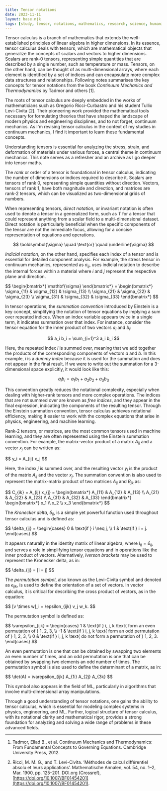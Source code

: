 ```yaml
---
title: Tensor notations
date: 2023-11-11
layout: base.njk
tags: [study, tensor, notations, mathematics, research, science, humanities]
--- 
```


Tensor calculus is a branch of mathematics that extends the well-established principles of linear algebra in higher dimensions. In its essence, tensor calculus deals with tensors, which are mathematical objects that generalize the concepts of scalars and vectors to higher dimensions. Scalars are rank-0 tensors, representing simple quantities that are described by a single number, such as temperature or mass. Tensors, on the other hand, can be thought of as multi-dimensional arrays, where each element is identified by a set of indices and can encapsulate more complex data structures and relationships. Following notes summarises the key concepts for tensor notations from the book _Continuum Mechanics and Thermodynamics_ by Tadmor and others [1].

The roots of tensor calculus are deeply embedded in the works of mathematicians such as Gregorio Ricci-Curbastro and his student Tullio Levi-Civita [2]. Their pioneering work provided the mathematical tools necessary for formulating theories that have shaped the landscape of modern physics and engineering disciplines, and to not forget, continuum mechanics. As I'm revising tensor calculus in the context of my studies in continuum mechanics, I find it important to learn these fundamental concepts.

Understanding tensors is essential for analyzing the stress, strain, and deformation of materials under various forces, a central theme in continuum mechanics. This note serves as a refresher and an archive as I go deeper into tensor maths.

The _rank_ or order of a tensor is foundational in tensor calculus, indicating the number of dimensions or indices required to describe it. Scalars are tensors of rank 0, representing simple quantities without direction. Vectors, tensors of rank 1, have both magnitude and direction, and matrices are rank-2 tensors, which can be visualized as two-dimensional grids of numbers.

When representing tensors, _direct notation_, or invariant notation is often used to denote a tensor in a generalized form, such as $T$ for a tensor that could represent anything from a scalar field to a multi-dimensional dataset. Direct notation is particularly beneficial when the specific components of the tensor are not the immediate focus, allowing for a concise representation of equations and operations.

$$
\boldsymbol{\sigma} \quad \text{or} \quad \underline{\sigma}
$$

_Indicial notation_, on the other hand, specifies each index of a tensor and is essential for detailed component analysis. For example, the stress tensor in continuum mechanics, represented as $\sigma_{ij}$, uses indicial notation to describe the internal forces within a material where $i$ and $j$ represent the respective plane and direction.

<p>
$$
\begin{bmatrix*} \mathbf{\sigma} \end{bmatrix*} = \begin{bmatrix*}
    \sigma_{11} & \sigma_{12} & \sigma_{13} \\
    \sigma_{21} & \sigma_{22} & \sigma_{23} \\
    \sigma_{31} & \sigma_{32} & \sigma_{33}
\end{bmatrix*}
$$
</p>

In tensor operations, the _summation convention_ introduced by Einstein is a key concept, simplifying the notation of tensor equations by implying a sum over repeated indices. When an index variable appears twice in a single term, it indicates summation over that index. For instance, consider the tensor equation for the inner product of two vectors $a_i$ and $b_i$:

$$
a_i b_i = \sum_{i=1}^3 a_i b_i
$$

Here, the repeated index $i$ is summed over, meaning that we add together the products of the corresponding components of vectors $a$ and $b$. In this example, $i$ is a _dummy index_ because it is used for the summation and does not appear in the final result. If we were to write out the summation for a 3-dimensional space explicitly, it would look like this:

$$
a_i b_i = a_1 b_1 + a_2 b_2 + a_3 b_3
$$

This convention greatly reduces the notational complexity, especially when dealing with higher-rank tensors and more complex operations. The indices that are not summed over are known as _free indices_, and they appear in the final expression, indicating the components of the resulting tensor. Through the Einstein summation convention, tensor calculus achieves notational efficiency, making it easier to work with the complex equations that arise in physics, engineering, and machine learning.

Rank-2 tensors, or matrices, are the most common tensors used in machine learning, and they are often represented using the Einstein summation convention. For example, the matrix-vector product of a matrix $A_{ij}$ and a vector $x_j$ can be written as:

<p>
$$
y_i = A_{ij} x_j
$$
</p>

Here, the index $j$ is summed over, and the resulting vector $y_i$ is the product of the matrix $A_{ij}$ and the vector $x_j$. The summation convention is also used to represent the matrix-matrix product of two matrices $A_{ij}$ and $B_{jk}$ as:

<p>
$$
C_{ik} = A_{ij} x_{j} = \begin{bmatrix*}
    A_{11} & A_{12} & A_{13} \\
    A_{21} & A_{22} & A_{23} \\
    A_{31} & A_{32} & A_{33}
    \end{bmatrix*} \begin{bmatrix*} 
    x_1 \\
    x_2 \\
    x_3
    \end{bmatrix*}
$$
</p>


The _Kronecker delta_, $\delta_{ij}$, is a simple yet powerful function used throughout tensor calculus and is defined as:

<p>
$$
\delta_{ij} = 
\begin{cases} 
0 & \text{if } i \neq j, \\
1 & \text{if } i = j.
\end{cases}
$$
</p>

It appears naturally in the identity matrix of linear algebra, where $I_{ij} = \delta_{ij}$, and serves a role in simplifying tensor equations and in operations like the inner product of vectors. Alternatively, _iverson brackets_ may be used to represent the Kronecker delta, as in:

<p>
$$
\delta_{ij} = [i = j]
$$
</p>

The _permutation symbol_, also known as the Levi-Civita symbol and denoted as $\epsilon_{ijk}$, is used to define the orientation of a set of vectors. In vector calculus, it is critical for describing the cross product of vectors, as in the equation:

<p>
$$
[v \times w]_i = \epsilon_{ijk} v_j w_k.
$$
</p>

The permutation symbol is defined as:

<p>
$$
\varepsilon_{ijk} = 
\begin{cases}
1 & \text{if } i, j, k \text{ form an even permutation of } 1, 2, 3, \\
-1 & \text{if } i, j, k \text{ form an odd permutation of } 1, 2, 3, \\
0 & \text{if } i, j, k \text{ do not form a permutation of } 1, 2, 3.
\end{cases}
$$
</p>

An even permutation is one that can be obtained by swapping two elements an even number of times, and an odd permutation is one that can be obtained by swapping two elements an odd number of times. The permutation symbol is also used to define the determinant of a matrix, as in:

<p>
$$
\det(A) = \varepsilon_{ijk} A_{1i} A_{2j} A_{3k}
$$
</p>

This symbol also appears in the field of ML, particularly in algorithms that involve multi-dimensional array manipulations.

Through a good understanding of tensor notations, one gains the ability to tensor calculus, which is essential for modeling complex systems in physics, engineering, and ML. Further, logical structure of tensor calculus, with its notational clarity and mathematical rigor, provides a strong foundation for analyzing and solving a wide range of problems in these advanced fields.

--- 
1. Tadmor, Ellad B., et al. Continuum Mechanics and Thermodynamics: From Fundamental Concepts to Governing Equations. Cambridge University Press, 2012.

2. Ricci, M. M. G., and T. Levi-Civita. ‘Méthodes de calcul différentiel absolu et leurs applications’. Mathematische Annalen, vol. 54, no. 1–2, Mar. 1900, pp. 125–201. DOI.org (Crossref), [https://doi.org/10.1007/BF01454201](https://doi.org/10.1007/BF01454201).
